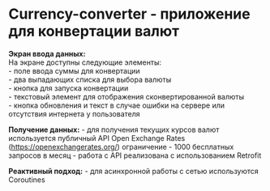 # Currency-converter - приложение для конвертации валют

**Экран ввода данных:**  
    На экране доступны следующие элементы:  
        - поле ввода суммы для конвертации  
        - два выпадающих списка для выбора валюты  
        - кнопка для запуска конвертации   
        - текстовый элемент для отображения сконвертированной валюты  
        - кнопка обновления и текст в случае ошибки на сервере или отсутствия интернета у пользователя  

**Получение данных:**
    - для получения текущих курсов валют используется публичный API Open Exchange Rates 
    (https://openexchangerates.org/) ограничение - 1000 бесплатных запросов в месяц
    - работа с API реализована с использованием Retrofit

**Реактивный подход:**
    - для асинхронной работы с сетью используются Coroutines
